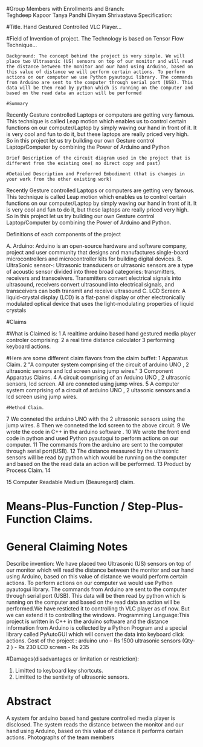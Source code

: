 #Group Members with Enrollments and Branch:       
Teghdeep Kapoor 
Tanya Pandhi 
Divyam Shrivastava 
	Specification: 
 
#Title. Hand Gestured Controlled VLC Player...
 
 #Field of Invention of project. The Technology is based on Tensor Flow Technique...
	 
	Background: The concept behind the project is very simple. We will place two Ultrasonic (US) sensors on top of our monitor and will read the distance between the monitor and our hand using Arduino, based on this value of distance we will perform certain actions. To perform actions on our computer we use Python pyautogui library. The commands from Arduino are sent to the computer through serial port (USB). This data will be then read by python which is running on the computer and based on the read data an action will be performed 

	#Summary
Recently Gesture controlled Laptops or computers are getting very famous. This technique is called Leap motion which enables us to control certain functions on our computer/Laptop by simply waving our hand in front of it. It is very cool and fun to do it, but these laptops are really priced very high. So in this project let us try building our own Gesture control Laptop/Computer by combining the Power of Arduino and Python 

	Brief Description of the circuit diagram used in the project that is different from the existing one( no direct copy and past)
 
	#Detailed Description and Preferred Embodiment (that is changes in your work from the other existing work)
Recently Gesture controlled Laptops or computers are getting very famous. This technique is called Leap motion which enables us to control certain functions on our computer/Laptop by simply waving our hand in front of it. It is very cool and fun to do it, but these laptops are really priced very high. So in this project let us try building our own Gesture control Laptop/Computer by combining the Power of Arduino and Python. 
	
Definitions of each components of the project
 
A. Arduino: Arduino is an open-source hardware and software company, project and user community that designs and manufactures single-board microcontrollers and microcontroller kits for building digital devices. 
B.  UltraSonic sensor-:  Ultrasonic transducers or ultrasonic sensors are a type of acoustic sensor divided into three broad categories: transmitters, receivers and transceivers. Transmitters convert electrical signals into ultrasound, receivers convert ultrasound into electrical signals, and transceivers can both transmit and receive ultrasound 
C. LCD Screen: A liquid-crystal display (LCD) is a flat-panel display or other electronically modulated optical device that uses the light-modulating properties of liquid crystals 

#Claims

 
#What is Claimed is:
1	A realtime arduino based hand gestured media player controler comprising: 
2	a real time distance calculator 
3	performing keyboard actions.

#Here are some different claim flavors from the claim buffet: 
1	Apparatus Claim. 
2	"A computer system comprising of the circuit of arduino UNO , 2 ultrasonic sensors and lcd screen using jump wires." 
3	Component Apparatus Claims. 
4	A circuit comprising of an Arduino UNO , 2 ultrasonic sensors, lcd screen. All are conneted using jump wires.
5	A computer system comprising of a circuit of arduino UNO , 2 ultasonic sensors and a lcd screen using jump wires.
 
	#Method Claim. 
7	We conneted the arduino UNO with the 2 ultrasonic sensors using the jump wires.
8	Then we conneted the lcd screen to the above circuit.
9	We wrote the code in C++ in the arduino software .
10	We wrote the front end code in python and used Python pyautogui to perform actions on our computer.
11	The commands from the arduino are sent to the computer through serial port(USB).
12	The distance measured by the ultrasonic sensors will be read by python which would be running on the computer and based on the the read data an action will be performed.
13	Product by Process Claim. 
14	

15	Computer Readable Medium (Beauregard) claim. 


#	Means-Plus-Function / Step-Plus-Function Claims.
 
#	General Claiming Notes
Describe invention: We have placed two Ultrasonic (US) sensors on top of our monitor which will read the distance between the monitor and our hand using Arduino, based on this value of distance we would perform certain actions. To perform actions on our computer we would use Python pyautogui library. The commands from Arduino are sent to the computer through serial port (USB). This data will be then read by python which is running on the computer and based on the read data an action will be performed.We have resticted it to controlling th VLC player as of now. But we can extend it to controlling the windows. 
Programming Language:This project is written in C++ in the arduino software and the distance information from Arduino is collected by a Python Program and a special library called PyAutoGUI which will convert the data into keyboard click actions. 
Cost of the project : arduino uno – Rs 1500
                                   ultrasonic sensors (Qty-2 ) - Rs  230 
                                  LCD screen -  Rs 235  

 #Damages(disadvantages or limitation or restriction):
1.	Limitted to keyboard key shortcuts.
2.	Limitted to the sentivity of ultrasonic sensors.


#	Abstract
A system for arduino based hand gesture controlled media player is disclosed. The system  reads the distance between the monitor and our hand using Arduino, based on this value of distance it performs certain actions. 
 Photographs of the team members
   
